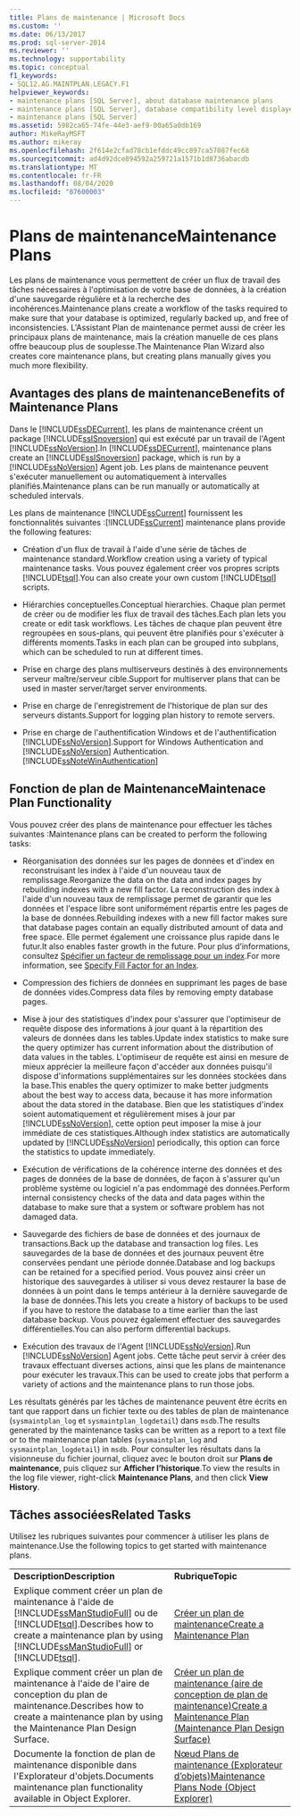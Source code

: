 ```yaml
---
title: Plans de maintenance | Microsoft Docs
ms.custom: ''
ms.date: 06/13/2017
ms.prod: sql-server-2014
ms.reviewer: ''
ms.technology: supportability
ms.topic: conceptual
f1_keywords:
- SQL12.AG.MAINTPLAN.LEGACY.F1
helpviewer_keywords:
- maintenance plans [SQL Server], about database maintenance plans
- maintenance plans [SQL Server], database compatibility level displayed in designer
- maintenance plans [SQL Server]
ms.assetid: 5982ca65-74fe-44e3-aef9-00a65a0db169
author: MikeRayMSFT
ms.author: mikeray
ms.openlocfilehash: 2f614e2cfad78cb1efddc49cc897ca57087fec68
ms.sourcegitcommit: ad4d92dce894592a259721a1571b1d8736abacdb
ms.translationtype: MT
ms.contentlocale: fr-FR
ms.lasthandoff: 08/04/2020
ms.locfileid: "87600003"
---
```

# <a name="maintenance-plans"></a><span data-ttu-id="c23a9-102">Plans de maintenance</span><span class="sxs-lookup"><span data-stu-id="c23a9-102">Maintenance Plans</span></span>
  <span data-ttu-id="c23a9-103">Les plans de maintenance vous permettent de créer un flux de travail des tâches nécessaires à l'optimisation de votre base de données, à la création d'une sauvegarde régulière et à la recherche des incohérences.</span><span class="sxs-lookup"><span data-stu-id="c23a9-103">Maintenance plans create a workflow of the tasks required to make sure that your database is optimized, regularly backed up, and free of inconsistencies.</span></span> <span data-ttu-id="c23a9-104">L'Assistant Plan de maintenance permet aussi de créer les principaux plans de maintenance, mais la création manuelle de ces plans offre beaucoup plus de souplesse.</span><span class="sxs-lookup"><span data-stu-id="c23a9-104">The Maintenance Plan Wizard also creates core maintenance plans, but creating plans manually gives you much more flexibility.</span></span>  
  
## <a name="benefits-of-maintenance-plans"></a><span data-ttu-id="c23a9-105">Avantages des plans de maintenance</span><span class="sxs-lookup"><span data-stu-id="c23a9-105">Benefits of Maintenance Plans</span></span>  
 <span data-ttu-id="c23a9-106">Dans le [!INCLUDE[ssDECurrent](../../includes/ssdecurrent-md.md)], les plans de maintenance créent un package [!INCLUDE[ssISnoversion](../../includes/ssisnoversion-md.md)] qui est exécuté par un travail de l'Agent [!INCLUDE[ssNoVersion](../../includes/ssnoversion-md.md)].</span><span class="sxs-lookup"><span data-stu-id="c23a9-106">In [!INCLUDE[ssDECurrent](../../includes/ssdecurrent-md.md)], maintenance plans create an [!INCLUDE[ssISnoversion](../../includes/ssisnoversion-md.md)] package, which is run by a [!INCLUDE[ssNoVersion](../../includes/ssnoversion-md.md)] Agent job.</span></span> <span data-ttu-id="c23a9-107">Les plans de maintenance peuvent s'exécuter manuellement ou automatiquement à intervalles planifiés.</span><span class="sxs-lookup"><span data-stu-id="c23a9-107">Maintenance plans can be run manually or automatically at scheduled intervals.</span></span>  
  
 <span data-ttu-id="c23a9-108">Les plans de maintenance [!INCLUDE[ssCurrent](../../includes/sscurrent-md.md)] fournissent les fonctionnalités suivantes :</span><span class="sxs-lookup"><span data-stu-id="c23a9-108">[!INCLUDE[ssCurrent](../../includes/sscurrent-md.md)] maintenance plans provide the following features:</span></span>  
  
-   <span data-ttu-id="c23a9-109">Création d'un flux de travail à l'aide d'une série de tâches de maintenance standard.</span><span class="sxs-lookup"><span data-stu-id="c23a9-109">Workflow creation using a variety of typical maintenance tasks.</span></span> <span data-ttu-id="c23a9-110">Vous pouvez également créer vos propres scripts [!INCLUDE[tsql](../../includes/tsql-md.md)].</span><span class="sxs-lookup"><span data-stu-id="c23a9-110">You can also create your own custom [!INCLUDE[tsql](../../includes/tsql-md.md)] scripts.</span></span>  
  
-   <span data-ttu-id="c23a9-111">Hiérarchies conceptuelles.</span><span class="sxs-lookup"><span data-stu-id="c23a9-111">Conceptual hierarchies.</span></span> <span data-ttu-id="c23a9-112">Chaque plan permet de créer ou de modifier les flux de travail des tâches.</span><span class="sxs-lookup"><span data-stu-id="c23a9-112">Each plan lets you create or edit task workflows.</span></span> <span data-ttu-id="c23a9-113">Les tâches de chaque plan peuvent être regroupées en sous-plans, qui peuvent être planifiés pour s'exécuter à différents moments.</span><span class="sxs-lookup"><span data-stu-id="c23a9-113">Tasks in each plan can be grouped into subplans, which can be scheduled to run at different times.</span></span>  
  
-   <span data-ttu-id="c23a9-114">Prise en charge des plans multiserveurs destinés à des environnements serveur maître/serveur cible.</span><span class="sxs-lookup"><span data-stu-id="c23a9-114">Support for multiserver plans that can be used in master server/target server environments.</span></span>  
  
-   <span data-ttu-id="c23a9-115">Prise en charge de l'enregistrement de l'historique de plan sur des serveurs distants.</span><span class="sxs-lookup"><span data-stu-id="c23a9-115">Support for logging plan history to remote servers.</span></span>  
  
-   <span data-ttu-id="c23a9-116">Prise en charge de l'authentification Windows et de l'authentification [!INCLUDE[ssNoVersion](../../includes/ssnoversion-md.md)].</span><span class="sxs-lookup"><span data-stu-id="c23a9-116">Support for Windows Authentication and [!INCLUDE[ssNoVersion](../../includes/ssnoversion-md.md)] Authentication.</span></span> [!INCLUDE[ssNoteWinAuthentication](../../includes/ssnotewinauthentication-md.md)]  
  
## <a name="maintenace-plan-functionality"></a><span data-ttu-id="c23a9-117">Fonction de plan de Maintenance</span><span class="sxs-lookup"><span data-stu-id="c23a9-117">Maintenace Plan Functionality</span></span>  
 <span data-ttu-id="c23a9-118">Vous pouvez créer des plans de maintenance pour effectuer les tâches suivantes :</span><span class="sxs-lookup"><span data-stu-id="c23a9-118">Maintenance plans can be created to perform the following tasks:</span></span>  
  
-   <span data-ttu-id="c23a9-119">Réorganisation des données sur les pages de données et d'index en reconstruisant les index à l'aide d'un nouveau taux de remplissage.</span><span class="sxs-lookup"><span data-stu-id="c23a9-119">Reorganize the data on the data and index pages by rebuilding indexes with a new fill factor.</span></span> <span data-ttu-id="c23a9-120">La reconstruction des index à l'aide d'un nouveau taux de remplissage permet de garantir que les données et l'espace libre sont uniformément répartis entre les pages de la base de données.</span><span class="sxs-lookup"><span data-stu-id="c23a9-120">Rebuilding indexes with a new fill factor makes sure that database pages contain an equally distributed amount of data and free space.</span></span> <span data-ttu-id="c23a9-121">Elle permet également une croissance plus rapide dans le futur.</span><span class="sxs-lookup"><span data-stu-id="c23a9-121">It also enables faster growth in the future.</span></span> <span data-ttu-id="c23a9-122">Pour plus d’informations, consultez [Spécifier un facteur de remplissage pour un index](../indexes/specify-fill-factor-for-an-index.md).</span><span class="sxs-lookup"><span data-stu-id="c23a9-122">For more information, see [Specify Fill Factor for an Index](../indexes/specify-fill-factor-for-an-index.md).</span></span>  
  
-   <span data-ttu-id="c23a9-123">Compression des fichiers de données en supprimant les pages de base de données vides.</span><span class="sxs-lookup"><span data-stu-id="c23a9-123">Compress data files by removing empty database pages.</span></span>  
  
-   <span data-ttu-id="c23a9-124">Mise à jour des statistiques d'index pour s'assurer que l'optimiseur de requête dispose des informations à jour quant à la répartition des valeurs de données dans les tables.</span><span class="sxs-lookup"><span data-stu-id="c23a9-124">Update index statistics to make sure the query optimizer has current information about the distribution of data values in the tables.</span></span> <span data-ttu-id="c23a9-125">L'optimiseur de requête est ainsi en mesure de mieux apprécier la meilleure façon d'accéder aux données puisqu'il dispose d'informations supplémentaires sur les données stockées dans la base.</span><span class="sxs-lookup"><span data-stu-id="c23a9-125">This enables the query optimizer to make better judgments about the best way to access data, because it has more information about the data stored in the database.</span></span> <span data-ttu-id="c23a9-126">Bien que les statistiques d'index soient automatiquement et régulièrement mises à jour par [!INCLUDE[ssNoVersion](../../includes/ssnoversion-md.md)], cette option peut imposer la mise à jour immédiate de ces statistiques.</span><span class="sxs-lookup"><span data-stu-id="c23a9-126">Although index statistics are automatically updated by [!INCLUDE[ssNoVersion](../../includes/ssnoversion-md.md)] periodically, this option can force the statistics to update immediately.</span></span>  
  
-   <span data-ttu-id="c23a9-127">Exécution de vérifications de la cohérence interne des données et des pages de données de la base de données, de façon à s'assurer qu'un problème système ou logiciel n'a pas endommagé des données.</span><span class="sxs-lookup"><span data-stu-id="c23a9-127">Perform internal consistency checks of the data and data pages within the database to make sure that a system or software problem has not damaged data.</span></span>  
  
-   <span data-ttu-id="c23a9-128">Sauvegarde des fichiers de base de données et des journaux de transactions.</span><span class="sxs-lookup"><span data-stu-id="c23a9-128">Back up the database and transaction log files.</span></span> <span data-ttu-id="c23a9-129">Les sauvegardes de la base de données et des journaux peuvent être conservées pendant une période donnée.</span><span class="sxs-lookup"><span data-stu-id="c23a9-129">Database and log backups can be retained for a specified period.</span></span> <span data-ttu-id="c23a9-130">Vous pouvez ainsi créer un historique des sauvegardes à utiliser si vous devez restaurer la base de données à un point dans le temps antérieur à la dernière sauvegarde de la base de données.</span><span class="sxs-lookup"><span data-stu-id="c23a9-130">This lets you create a history of backups to be used if you have to restore the database to a time earlier than the last database backup.</span></span> <span data-ttu-id="c23a9-131">Vous pouvez également effectuer des sauvegardes différentielles.</span><span class="sxs-lookup"><span data-stu-id="c23a9-131">You can also perform differential backups.</span></span>  
  
-   <span data-ttu-id="c23a9-132">Exécution des travaux de l'Agent [!INCLUDE[ssNoVersion](../../includes/ssnoversion-md.md)].</span><span class="sxs-lookup"><span data-stu-id="c23a9-132">Run [!INCLUDE[ssNoVersion](../../includes/ssnoversion-md.md)] Agent jobs.</span></span> <span data-ttu-id="c23a9-133">Cette tâche peut servir à créer des travaux effectuant diverses actions, ainsi que les plans de maintenance pour exécuter les travaux.</span><span class="sxs-lookup"><span data-stu-id="c23a9-133">This can be used to create jobs that perform a variety of actions and the maintenance plans to run those jobs.</span></span>  
  
 <span data-ttu-id="c23a9-134">Les résultats générés par les tâches de maintenance peuvent être écrits en tant que rapport dans un fichier texte ou des tables de plan de maintenance (`sysmaintplan_log` et `sysmaintplan_logdetail`) dans `msdb`.</span><span class="sxs-lookup"><span data-stu-id="c23a9-134">The results generated by the maintenance tasks can be written as a report to a text file or to the maintenance plan tables (`sysmaintplan_log` and `sysmaintplan_logdetail`) in `msdb`.</span></span> <span data-ttu-id="c23a9-135">Pour consulter les résultats dans la visionneuse du fichier journal, cliquez avec le bouton droit sur **Plans de maintenance**, puis cliquez sur **Afficher l’historique**.</span><span class="sxs-lookup"><span data-stu-id="c23a9-135">To view the results in the log file viewer, right-click **Maintenance Plans**, and then click **View History**.</span></span>  
  
## <a name="related-tasks"></a><span data-ttu-id="c23a9-136">Tâches associées</span><span class="sxs-lookup"><span data-stu-id="c23a9-136">Related Tasks</span></span>  
 <span data-ttu-id="c23a9-137">Utilisez les rubriques suivantes pour commencer à utiliser les plans de maintenance.</span><span class="sxs-lookup"><span data-stu-id="c23a9-137">Use the following topics to get started with maintenance plans.</span></span>  
  
|||  
|-|-|  
|<span data-ttu-id="c23a9-138">**Description**</span><span class="sxs-lookup"><span data-stu-id="c23a9-138">**Description**</span></span>|<span data-ttu-id="c23a9-139">**Rubrique**</span><span class="sxs-lookup"><span data-stu-id="c23a9-139">**Topic**</span></span>|  
|<span data-ttu-id="c23a9-140">Explique comment créer un plan de maintenance à l'aide de [!INCLUDE[ssManStudioFull](../../includes/ssmanstudiofull-md.md)] ou de [!INCLUDE[tsql](../../includes/tsql-md.md)].</span><span class="sxs-lookup"><span data-stu-id="c23a9-140">Describes how to create a maintenance plan by using [!INCLUDE[ssManStudioFull](../../includes/ssmanstudiofull-md.md)] or [!INCLUDE[tsql](../../includes/tsql-md.md)].</span></span>|[<span data-ttu-id="c23a9-141">Créer un plan de maintenance</span><span class="sxs-lookup"><span data-stu-id="c23a9-141">Create a Maintenance Plan</span></span>](create-a-maintenance-plan.md)|  
|<span data-ttu-id="c23a9-142">Explique comment créer un plan de maintenance à l'aide de l'aire de conception du plan de maintenance.</span><span class="sxs-lookup"><span data-stu-id="c23a9-142">Describes how to create a maintenance plan by using the Maintenance Plan Design Surface.</span></span>|[<span data-ttu-id="c23a9-143">Créer un plan de maintenance &#40;aire de conception de plan de maintenance&#41;</span><span class="sxs-lookup"><span data-stu-id="c23a9-143">Create a Maintenance Plan &#40;Maintenance Plan Design Surface&#41;</span></span>](create-a-maintenance-plan-maintenance-plan-design-surface.md)|  
|<span data-ttu-id="c23a9-144">Documente la fonction de plan de maintenance disponible dans l'Explorateur d'objets.</span><span class="sxs-lookup"><span data-stu-id="c23a9-144">Documents maintenance plan functionality available in Object Explorer.</span></span>|[<span data-ttu-id="c23a9-145">Nœud Plans de maintenance &#40;Explorateur d’objets&#41;</span><span class="sxs-lookup"><span data-stu-id="c23a9-145">Maintenance Plans Node &#40;Object Explorer&#41;</span></span>](../../ssms/object/object-explorer.md)|  
  
  

